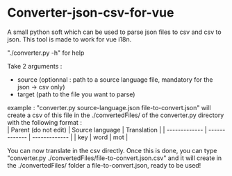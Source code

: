 # Converter-json-csv-for-vue
A small python soft which can be used to parse json files to csv and csv to json. This tool is made to work for vue i18n.

"./converter.py -h" for help

Take 2 arguments : 
- source (optionnal : path to a source language file, mandatory for the json -> csv only)
- target (path to the file you want to parse)

example :
"converter.py source-language.json file-to-convert.json" will create a csv of this file in the ./convertedFiles/ of the converter.py directory with the following format :<br/>
| Parent (do not edit)  | Source language | Translation |
| ------------- | ------------- | ------------- |
| key | word | mot |


You can now translate in the csv directly. Once this is done, you can type "converter.py ./convertedFiles/file-to-convert.json.csv" and it will create in the ./convertedFiles/ folder a file-to-convert.json, ready to be used!

